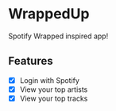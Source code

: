 # WrappedUp

Spotify Wrapped inspired app!

## Features

- [x] Login with Spotify
- [x] View your top artists
- [x] View your top tracks
